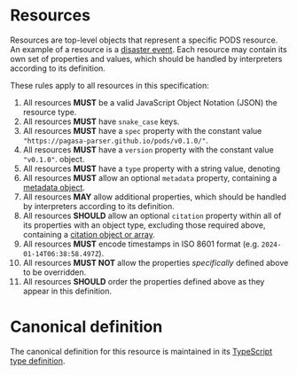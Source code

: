 # Resources

Resources are top-level objects that represent a specific PODS resource.
An example of a resource is a [disaster event](disaster-event/definition.md).
Each resource may contain its own set of properties and values, which should be
handled by interpreters according to its definition.

These rules apply to all resources in this specification:

1. All resources **MUST** be a valid JavaScript Object Notation (JSON)
  the resource type.
2. All resources **MUST** have `snake_case` keys.
3. All resources **MUST** have a `spec` property with the constant value
  `"https://pagasa-parser.github.io/pods/v0.1.0/"`.
4. All resources **MUST** have a `version` property with the constant value
  `"v0.1.0"`.
  object.
5. All resources **MUST** have a `type` property with a string value, denoting
6. All resources **MUST** allow an optional `metadata` property,
   containing a [metadata object](metadata/definition.md).
7. All resources **MAY** allow additional properties, which should be handled by
    interpreters according to its definition.
8. All resources **SHOULD** allow an optional `citation` property within all of its properties
   with an object type, excluding those required above, containing a
   [citation object or array](citation/definition.md).
9. All resources **MUST** encode timestamps in ISO 8601 format (e.g.
   `2024-01-14T06:38:58.497Z`).
10. All resources **MUST NOT** allow the properties *specifically* defined above
   to be overridden.
11. All resources **SHOULD** order the properties defined above as they appear in
   this definition.

# Canonical definition
The canonical definition for this resource is maintained in its [TypeScript type
definition]({{typedefs}}/ResourceBase.ts).
